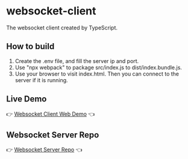 # websocket-client
The websocket client created by TypeScript.

## How to build 
1) Create the .env file, and fill the server ip and port.
2) Use "npx webpack" to package src/index.js to dist/index.bundle.js.
3) Use your browser to visit index.html. Then you can connect to the server if it is running.

## Live Demo
👉 <a href="http://ec2-13-231-246-65.ap-northeast-1.compute.amazonaws.com/websocket-client/index.html">Websocket Client Web Demo</a> 👈

## Websocket Server Repo
👉 <a href="https://github.com/XiaoGuang920/websocket-server">Websocket Server Repo</a> 👈
